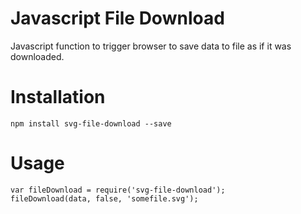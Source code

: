 # Javascript File Download

Javascript function to trigger browser to save data to file as if it was downloaded.

# Installation

    npm install svg-file-download --save

# Usage

    var fileDownload = require('svg-file-download');
    fileDownload(data, false, 'somefile.svg');
